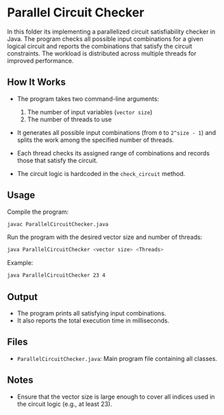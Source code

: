 # Parallel Circuit Checker

In this folder its implementing a parallelized circuit satisfiability checker in Java. The program checks all possible input combinations for a given logical circuit and reports the combinations that satisfy the circuit constraints. The workload is distributed across multiple threads for improved performance.

## How It Works

- The program takes two command-line arguments:
    1. The number of input variables (`vector size`)
    2. The number of threads to use

- It generates all possible input combinations (from `0` to `2^size - 1`) and splits the work among the specified number of threads.

- Each thread checks its assigned range of combinations and records those that satisfy the circuit.

- The circuit logic is hardcoded in the `check_circuit` method.

## Usage

Compile the program:

```sh
javac ParallelCircuitChecker.java
```

Run the program with the desired vector size and number of threads:

```sh
java ParallelCircuitChecker <vector size> <Threads>
```

Example:

```sh
java ParallelCircuitChecker 23 4
```

## Output

- The program prints all satisfying input combinations.
- It also reports the total execution time in milliseconds.

## Files

- `ParallelCircuitChecker.java`: Main program file containing all classes.

## Notes

- Ensure that the vector size is large enough to cover all indices used in the circuit logic (e.g., at least 23).
